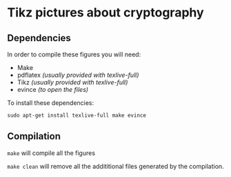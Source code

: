 # Tikz pictures about cryptography

## Dependencies

In order to compile these figures you will need:

- Make
- pdflatex *(usually provided with texlive-full)*
- Tikz   *(usually provided with texlive-full)*
- evince *(to open the files)*

To install these dependencies:

```
sudo apt-get install texlive-full make evince
```

## Compilation

`make` will compile all the figures

`make clean` will remove all the addititional files generated by the compilation.


